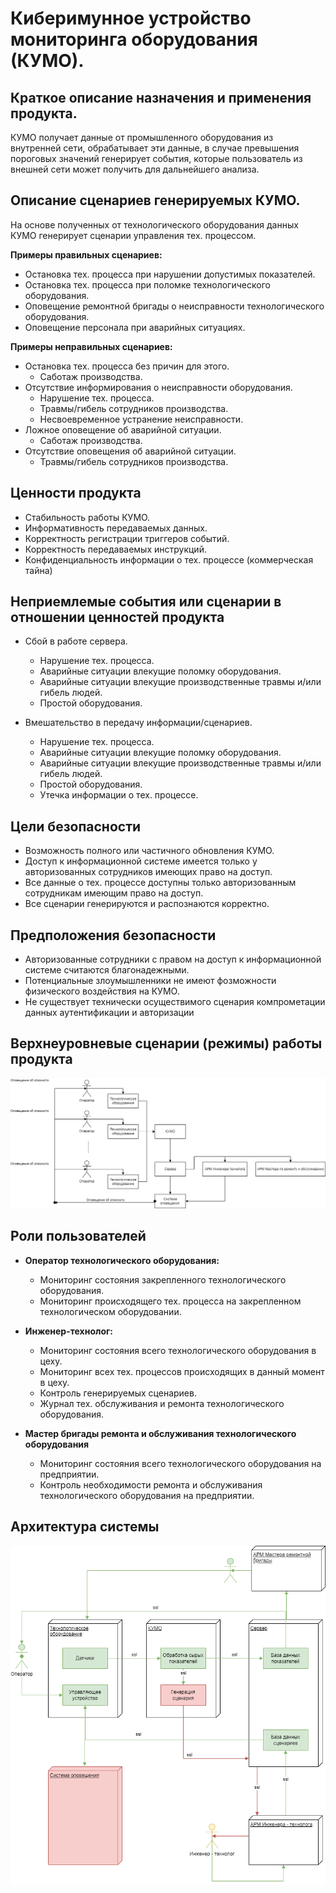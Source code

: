 # Киберимунное устройство мониторинга оборудования (КУМО).

## Краткое описание назначения и применения продукта.

КУМО получает данные от промышленного оборудования из внутренней сети, обрабатывает эти данные, в случае превышения пороговых значений генерирует события, которые пользователь из внешней сети может получить для дальнейшего анализа. 

## Описание сценариев генерируемых КУМО.

На основе полученных от технологического оборудования данных КУМО генерирует сценарии управления тех. процессом.

**Примеры правильных сценариев:**

- Остановка тех. процесса при нарушении допустимых показателей.
- Остановка тех. процесса при поломке технологического оборудования.
- Оповещение ремонтной бригады о неисправности технологического оборудования.
- Оповещение персонала при аварийных ситуациях.

**Примеры неправильных сценариев:**

- Остановка тех. процесса без причин для этого.
	- Саботаж производства.
- Отсутствие информирования о неисправности оборудования.
	- Нарушение тех. процесса.
	- Травмы/гибель сотрудников производства.
	- Несвоевременное устранение неисправности.
- Ложное оповещение об аварийной ситуации.
	- Саботаж производства.
- Отсутствие оповещения об аварийной ситуации.
	- Травмы/гибель сотрудников производства.
 
## Ценности продукта

- Стабильность работы КУМО.
- Информативность передаваемых данных.
- Корректность регистрации триггеров событий.
- Корректность передаваемых инструкций.
- Конфиденциальность информации о тех. процессе (коммерческая тайна)

## Неприемлемые события или сценарии в отношении ценностей продукта 

- Сбой в работе сервера.
	- Нарушение тех. процесса.
	- Аварийные ситуации влекущие поломку оборудования.
	- Аварийные ситуации влекущие производственные травмы и/или гибель людей.
	- Простой оборудования.

- Вмешательство в передачу информации/сценариев.
	- Нарушение тех. процесса.
	- Аварийные ситуации влекущие поломку оборудования.
	- Аварийные ситуации влекущие производственные травмы и/или гибель людей.
	- Простой оборудования.
	- Утечка информации о тех. процессе.

## Цели безопасности

- Возможность полного или частичного обновления КУМО.
- Доступ к информационной системе имеется только у авторизованных сотрудников имеющих право на доступ.
- Все данные о тех. процессе доступны только авторизованным сотрудникам имеющим право на доступ.
- Все сценарии генерируются и распознаются корректно.

## Предположения безопасности

- Авторизованные сотрудники с правом на доступ к информационной системе считаются благонадежными.
- Потенциальные злоумышленники не имеют фозможности физического воздействия на КУМО.
- Не существует технически осуществимого сценария компрометации данных аутентификации и авторизации

## Верхнеуровневые сценарии (режимы) работы продукта

![Верхнеуровневые сценарии работы КУМО.png](https://github.com/LaymBoro/course_cyberimmune_dev/blob/HomeWork1/%D0%92%D0%B5%D1%80%D1%85%D0%BD%D0%B5%D1%83%D1%80%D0%BE%D0%B2%D0%BD%D0%B5%D0%B2%D1%8B%D0%B5%20%D1%81%D1%86%D0%B5%D0%BD%D0%B0%D1%80%D0%B8%D0%B8%20%D1%80%D0%B0%D0%B1%D0%BE%D1%82%D1%8B.png)

## Роли пользователей 

- **Оператор технологического оборудования:**
	- Мониторинг состояния закрепленного технологического оборудования.
	- Мониторинг происходящего тех. процесса на закрепленном технологическом оборудовании.

- **Инженер-технолог:**
	- Мониторинг состояния всего технологического оборудования в цеху.
	- Мониторинг всех тех. процессов происходящих в данный момент в цеху.
	- Контроль генерируемых сценариев.
	- Журнал тех. обслуживания и ремонта технологического оборудования.

- **Мастер бригады ремонта и обслуживания технологического оборудования**
	- Мониторинг состояния всего технологического оборудования на предприятии.
	- Контроль необходимости ремонта и обслуживания технологического оборудования на предприятии.

## Архитектура системы

![Архитектура КУМО](https://github.com/LaymBoro/course_cyberimmune_dev/blob/HomeWork1/%D0%B0%D1%80%D1%85%D0%B8%D1%82%D0%B5%D0%BA%D1%82%D1%83%D1%80%D0%B0%20%D0%9A%D0%A3%D0%9C%D0%9E.png)

